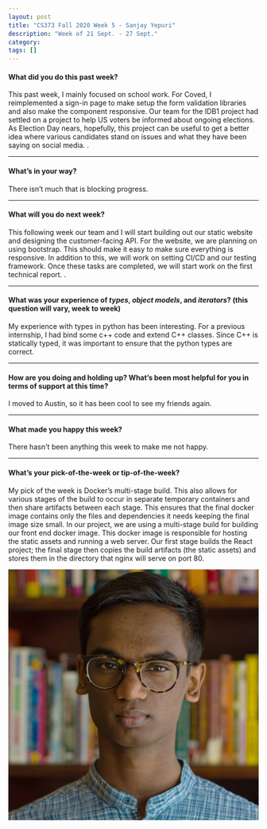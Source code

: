 ```yaml
---
layout: post
title: "CS373 Fall 2020 Week 5 - Sanjay Yepuri"
description: "Week of 21 Sept. - 27 Sept."
category:
tags: []
---
```


#### What did you do this past week?

This past week, I mainly focused on school work. For Coved, I reimplemented a sign-in page to make setup the form validation libraries and also make the component responsive. Our team for the IDB1 project had settled on a project to help US voters be informed about ongoing elections. As Election Day nears, hopefully, this project can be useful to get a better idea where various candidates stand on issues and what they have been saying on social media. .

---
#### What’s in your way?

There isn’t much that is blocking progress.

---
#### What will you do next week?

This following week our team and I will start building out our static website and designing the customer-facing API. For the website, we are planning on using bootstrap. This should make it easy to make sure everything is responsive. In addition to this, we will work on setting CI/CD and our testing framework. Once these tasks are completed, we will start work on the first technical report. .

---
#### What was your experience of *types*, *object models*, and *iterators*? (this question will vary, week to week)

My experience with types in python has been interesting. For a previous internship, I had bind some c++ code and extend C++ classes. Since C++ is statically typed, it was important to ensure that the python types are correct.

---
#### How are you doing and holding up? What’s been most helpful for you in terms of support at this time?

I moved to Austin, so it has been cool to see my friends again.

---
#### What made you happy this week?
There hasn't been anything this week to make me not happy.

---
#### What’s your **pick-of-the-week** or **tip-of-the-week**?

My pick of the week is Docker’s multi-stage build. This also allows for various stages of the build to occur in separate temporary containers and then share artifacts between each stage. This ensures that the final docker image contains only the files and dependencies it needs keeping the final image size small. In our project, we are using a multi-stage build for building our front end docker image. This docker image is responsible for hosting the static assets and running a web server. Our first stage builds the React project; the final stage then copies the build artifacts (the static assets) and stores them in the directory that nginx will serve on port 80.

<img src="/assets/headshot.jpg">

